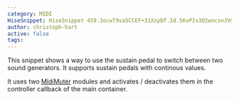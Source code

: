 ```yaml
---
category: MIDI
HiseSnippet: HiseSnippet 459.3ocwT9saSCCEF+31XzpDf.Id.5KvPIv3O2wncsnJVmhVll3tIis2hEN1UwNCxaMuAvwIcKoZUbQj.7cmuy4y4m843jVZ4RmyVBjIWTuQBjGSypM9744LkAVcBPdJcMy4kkSaklUug4bRAPHi+TPfLIBZV+7CyXZlgK6j.3RqhKOUUn7cpoG+YkVujIjWnJ5U8QGuhaMysZaExyXZLrgw+F6F4YrPYin.4QKDJusLyy7RGVyLqnNK29cSa8WpbpupkgfDHC2nVYXdtRKRu6r5.fDk1cxG2dxeAcsRntWu6F3YMIl14n+c.YztHEsCRI8QJtGRKsZQXCBk7P7fdzE0RGBgUToY9cIKzB1lPY2s6rx3kFmxW2uE8eE2mSSUdd994czd3EaT+s4cay+IzEWesj66fMht7K+C5zmaq7JyMqY9R0O.B8rphLb9mKQRLFoF+PTxHHXsINNDGtYxjFQSvuv01jIgXx1jI2kDJX7R6U3aKeoUGl9OnQAYxz7xZB9DGiml.2xzUn.kF+xXn.m5uhyCWEGhrueOuZ.dd8.7bz.77lA34sCvy6Ffm2+G8D9gyGq71h1mInP5hSXdFNGtvvvorlIR32vIOnGT
author: christoph-hart
active: false
tags: 
---
```

This snippet shows a way to use the sustain pedal to switch between two sound generators. It supports sustain pedals with continous values.

It uses two [MidiMuter](https://docs.hise.audio/hise-modules/midi-processors/list/midimuter.html) modules and activates / deactivates them in the controller callback of the main container.